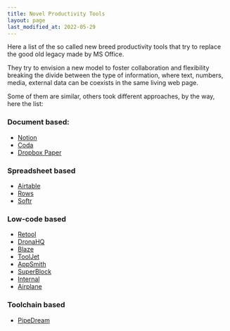 ```yaml
---
title: Novel Productivity Tools
layout: page
last_modified_at: 2022-05-29
---
```


Here a list of the so called new breed productivity tools that try to replace the good old legacy made by MS Office. 

They try to envision a new model to foster collaboration and flexibility breaking the divide between the type of information, where text, numbers, media, external data can be coexists in the same living web page.

Some of them are similar, others took different approaches, by the way, here the list:

### Document based:

- [Notion](https://www.notion.so/)
- [Coda](https://coda.io/)
- [Dropbox Paper](https://www.dropbox.com/paper)

### Spreadsheet based

- [Airtable](https://airtable.com/)
- [Rows](https://rows.com/)
- [Softr](https://www.softr.io/)

### Low-code based

- [Retool](https://retool.com/)
- [DronaHQ](https://www.dronahq.com/)
- [Blaze](https://www.blaze.tech/)
- [ToolJet](https://www.tooljet.com/)
- [AppSmith](https://www.appsmith.com/)
- [SuperBlock](https://www.superblocks.com/)
- [Internal](https://www.internal.io/)
- [Airplane](https://www.airplane.dev/)

### Toolchain based

- [PipeDream](https://pipedream.com/)